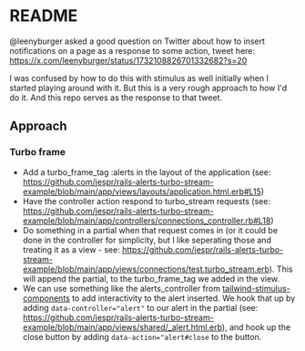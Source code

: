 # README

@leenyburger asked a good question on Twitter about how to insert notifications on a page as a response to some action, tweet here: https://x.com/leenyburger/status/1732108826701332682?s=20

I was confused by how to do this with stimulus as well initially when I started playing around with it. But this is a very rough approach to how I'd do it. And this repo serves as the response to that tweet.

## Approach

### Turbo frame
- Add a turbo_frame_tag :alerts in the layout of the application (see: https://github.com/jespr/rails-alerts-turbo-stream-example/blob/main/app/views/layouts/application.html.erb#L15)
- Have the controller action respond to turbo_stream requests (see: https://github.com/jespr/rails-alerts-turbo-stream-example/blob/main/app/controllers/connections_controller.rb#L18)
- Do something in a partial when that request comes in (or it could be done in the controller for simplicity, but I like seperating those and treating it as a view - see: https://github.com/jespr/rails-alerts-turbo-stream-example/blob/main/app/views/connections/test.turbo_stream.erb). This will append the partial, to the turbo_frame_tag we added in the view.
- We can use something like the alerts_controller from [tailwind-stimulus-components](https://github.com/excid3/tailwindcss-stimulus-components/blob/master/docs/alert.md) to add interactivity to the alert inserted. We hook that up by adding `data-controller="alert"` to our alert in the partial (see: https://github.com/jespr/rails-alerts-turbo-stream-example/blob/main/app/views/shared/_alert.html.erb), and hook up the close button by adding `data-action="alert#close` to the button.


